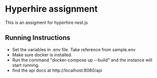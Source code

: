 # Hyperhire assignment

This is an assigment for hyperhire nest.js

## Running Instructions

- Set the variables in .env file. Take reference from sample.env
- Make sure docker is installed.
- Run the command "docker-compose up --build" and the instance will start running.
- find the api docs at http://localhost:8080/api